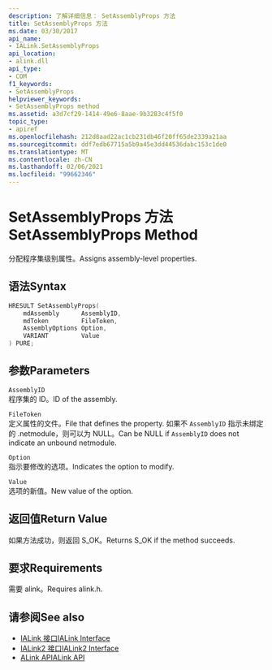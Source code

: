 ```yaml
---
description: 了解详细信息： SetAssemblyProps 方法
title: SetAssemblyProps 方法
ms.date: 03/30/2017
api_name:
- IALink.SetAssemblyProps
api_location:
- alink.dll
api_type:
- COM
f1_keywords:
- SetAssemblyProps
helpviewer_keywords:
- SetAssemblyProps method
ms.assetid: a3d7cf29-1414-49e6-8aae-9b3283c4f5f0
topic_type:
- apiref
ms.openlocfilehash: 212d8aad22ac1cb231db46f20ff65de2339a21aa
ms.sourcegitcommit: ddf7edb67715a5b9a45e3dd44536dabc153c1de0
ms.translationtype: MT
ms.contentlocale: zh-CN
ms.lasthandoff: 02/06/2021
ms.locfileid: "99662346"
---
```

# <a name="setassemblyprops-method"></a><span data-ttu-id="b1b6d-103">SetAssemblyProps 方法</span><span class="sxs-lookup"><span data-stu-id="b1b6d-103">SetAssemblyProps Method</span></span>

<span data-ttu-id="b1b6d-104">分配程序集级别属性。</span><span class="sxs-lookup"><span data-stu-id="b1b6d-104">Assigns assembly-level properties.</span></span>  
  
## <a name="syntax"></a><span data-ttu-id="b1b6d-105">语法</span><span class="sxs-lookup"><span data-stu-id="b1b6d-105">Syntax</span></span>  
  
```cpp  
HRESULT SetAssemblyProps(  
    mdAssembly      AssemblyID,  
    mdToken         FileToken,  
    AssemblyOptions Option,  
    VARIANT         Value  
) PURE;  
```  
  
## <a name="parameters"></a><span data-ttu-id="b1b6d-106">参数</span><span class="sxs-lookup"><span data-stu-id="b1b6d-106">Parameters</span></span>  

 `AssemblyID`  
 <span data-ttu-id="b1b6d-107">程序集的 ID。</span><span class="sxs-lookup"><span data-stu-id="b1b6d-107">ID of the assembly.</span></span>  
  
 `FileToken`  
 <span data-ttu-id="b1b6d-108">定义属性的文件。</span><span class="sxs-lookup"><span data-stu-id="b1b6d-108">File that defines the property.</span></span> <span data-ttu-id="b1b6d-109">如果不 `AssemblyID` 指示未绑定的 .netmodule，则可以为 NULL。</span><span class="sxs-lookup"><span data-stu-id="b1b6d-109">Can be NULL if `AssemblyID` does not indicate an unbound netmodule.</span></span>  
  
 `Option`  
 <span data-ttu-id="b1b6d-110">指示要修改的选项。</span><span class="sxs-lookup"><span data-stu-id="b1b6d-110">Indicates the option to modify.</span></span>  
  
 `Value`  
 <span data-ttu-id="b1b6d-111">选项的新值。</span><span class="sxs-lookup"><span data-stu-id="b1b6d-111">New value of the option.</span></span>  
  
## <a name="return-value"></a><span data-ttu-id="b1b6d-112">返回值</span><span class="sxs-lookup"><span data-stu-id="b1b6d-112">Return Value</span></span>  

 <span data-ttu-id="b1b6d-113">如果方法成功，则返回 S_OK。</span><span class="sxs-lookup"><span data-stu-id="b1b6d-113">Returns S_OK if the method succeeds.</span></span>  
  
## <a name="requirements"></a><span data-ttu-id="b1b6d-114">要求</span><span class="sxs-lookup"><span data-stu-id="b1b6d-114">Requirements</span></span>  

 <span data-ttu-id="b1b6d-115">需要 alink。</span><span class="sxs-lookup"><span data-stu-id="b1b6d-115">Requires alink.h.</span></span>  
  
## <a name="see-also"></a><span data-ttu-id="b1b6d-116">请参阅</span><span class="sxs-lookup"><span data-stu-id="b1b6d-116">See also</span></span>

- [<span data-ttu-id="b1b6d-117">IALink 接口</span><span class="sxs-lookup"><span data-stu-id="b1b6d-117">IALink Interface</span></span>](ialink-interface.md)
- [<span data-ttu-id="b1b6d-118">IALink2 接口</span><span class="sxs-lookup"><span data-stu-id="b1b6d-118">IALink2 Interface</span></span>](ialink2-interface.md)
- [<span data-ttu-id="b1b6d-119">ALink API</span><span class="sxs-lookup"><span data-stu-id="b1b6d-119">ALink API</span></span>](index.md)
